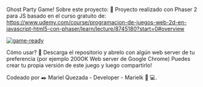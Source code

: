 Ghost Party Game! 
Sobre este proyecto: 🚀
Proyecto realizado con Phaser 2 para JS
basado en el curso gratuito de: 
https://www.udemy.com/course/programacion-de-juegos-web-2d-en-javascript-html5-con-phaser/learn/lecture/8745180?start=0#overview

<a href="https://ibb.co/vwPz2m3"><img src="https://i.ibb.co/mDqzQt9/game-ready.png" alt="game-ready" border="0"></a>

Cómo usar? 🔧
Descarga el repositorio y abrelo con algún web server de tu preferencia (por ejemplo 200OK Web server de Google Chrome) 
Puedes crear tu propia versión de este juego y luego compartirlo!

Codeado por ✒️
Mariel Quezada - Developer - Marielk 👩 💻.
